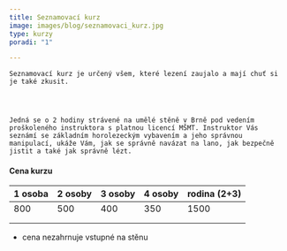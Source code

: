 ```yaml
---
title: Seznamovací kurz
image: images/blog/seznamovaci_kurz.jpg
type: kurzy
poradi: "1"

---
```

    Seznamovací kurz je určený všem, které lezení zaujalo a mají chuť si je také zkusit.

    
    

    Jedná se o 2 hodiny strávené na umělé stěně v Brně pod vedením proškoleného instruktora s platnou licencí MŠMT. Instruktor Vás seznámí se základním horolezeckým vybavením a jeho správnou manipulací, ukáže Vám, jak se správně navázat na lano, jak bezpečně jistit a také jak správně lézt.

    
    

#### Cena kurzu

| 1 osoba | 2 osoby | 3 osoby | 4 osoby | rodina (2+3) |
| --- | --- | --- | --- | --- |
| 800 | 500 | 400 | 350 | 1500 |
|  |  |  |  |  |
|  |  |  |  |  |

* cena nezahrnuje vstupné na stěnu